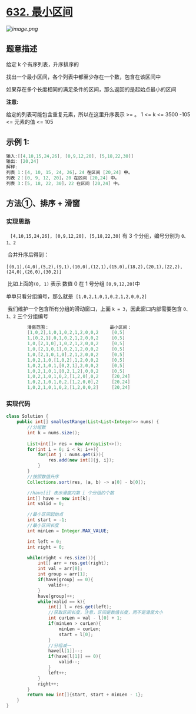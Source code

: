 # [632. 最小区间](https://leetcode-cn.com/problems/smallest-range-covering-elements-from-k-lists/)

*![image.png](https://pic.leetcode-cn.com/6e37cb986ccbbd3455e1c5de97d797327beaa5091289d4d6418a9a3c3fdb4cfa-image.png)*

## 题意描述

给定 k 个有序列表，升序排序的

找出一个最小区间，各个列表中都至少存在一个数，包含在该区间中

如果存在多个长度相同的满足条件的区间，那么返回的是起始点最小的区间



**注意:**

给定的列表可能包含重复元素，所以在这里升序表示 >= 。
1 <= k <= 3500
-105 <= 元素的值 <= 105



## **示例 1:**

```java
输入:[[4,10,15,24,26], [0,9,12,20], [5,18,22,30]]
输出: [20,24]
解释: 
列表 1：[4, 10, 15, 24, 26]，24 在区间 [20,24] 中。
列表 2：[0, 9, 12, 20]，20 在区间 [20,24] 中。
列表 3：[5, 18, 22, 30]，22 在区间 [20,24] 中。
```



## 方法①、排序 + 滑窗

### 实现思路

​       ` [4,10,15,24,26], [0,9,12,20], [5,18,22,30]` 有 3 个分组，编号分别为 `0、1、2`

​        合并升序后得到：

​        `[(0,1),(4,0),(5,2),(9,1),(10,0),(12,1),(15,0),(18,2),(20,1),(22,2),(24,0),(26,0),(30,2)]`

​        比如上面的`(0, 1)` 表示 数值 0 在 1 号分组 `[0,9,12,20]`中

​        单单只看分组编号，那么就是` [1,0,2,1,0,1,0,2,1,2,0,0,2]`

​        我们维护一个包含所有分组的滑动窗口，上面 `k = 3`，因此窗口内部需要包含 `0、1、2` 三个分组编号

```java
        滑窗范围：                       最小区间：
        [1,0,2],1,0,1,0,2,1,2,0,0,2     [0,5]
        1,[0,2,1],0,1,0,2,1,2,0,0,2     [0,5]
        1,0,[2,1,0],1,0,2,1,2,0,0,2     [0,5]
        1,0,[2,1,0,1],0,2,1,2,0,0,2     [0,5]
        1,0,[2,1,0,1,0],2,1,2,0,0,2     [0,5]
        1,0,2,1,0,[1,0,2],1,2,0,0,2     [0,5]
        1,0,2,1,0,1,[0,2,1],2,0,0,2     [0,5]
        1,0,2,1,0,1,[0,2,1,2],0,0,2     [0,5]
        1,0,2,1,0,1,0,2,[1,2,0],0,2     [20,24]
        1,0,2,1,0,1,0,2,[1,2,0,0],2     [20,24]
        1,0,2,1,0,1,0,2,[1,2,0,0,2]     [20,24]
```



### 实现代码

```java
class Solution {
    public int[] smallestRange(List<List<Integer>> nums) {
        //分组数
        int k = nums.size();
        
        List<int[]> res = new ArrayList<>();
        for(int i = 0; i < k; i++){
            for(int j : nums.get(i)){
                res.add(new int[]{j, i});
            }
        }
        //按照数值升序
        Collections.sort(res, (a, b) -> a[0] - b[0]);

        //have[i] 表示滑窗内第 i 个分组的个数
        int[] have = new int[k];
        int valid = 0;

        //最小区间起始点
        int start = -1;
        //最小区间长度
        int minLen = Integer.MAX_VALUE;

        int left = 0;
        int right = 0;

        while(right < res.size()){
            int[] arr = res.get(right);
            int val = arr[0];
            int group = arr[1];
            if(have[group] == 0){
                valid++;
            }
            have[group]++;
            while(valid == k){
                int[] l = res.get(left);
                //获取区间长度，注意，区间是数值长度，而不是滑窗大小
                int curLen = val - l[0] + 1;
                if(minLen > curLen){
                    minLen = curLen;
                    start = l[0];
                }
                //分组减一
                have[l[1]]--;
                if(have[l[1]] == 0){
                    valid--;
                }
                left++;
            }
            right++;
        }
        return new int[]{start, start + minLen - 1};
    }
}
```

